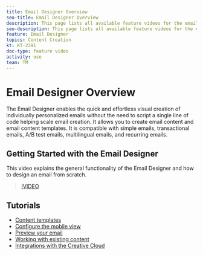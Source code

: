 ```yaml
---
title: Email Designer Overview
seo-title: Email Designer Overview
description: This page lists all available feature videos for the email designer
seo-description: This page lists all available feature videos for the email designer
feature: Email Designer 
topics: Content Creation
kt: KT-2391
doc-type: feature video
activity: use
team: TM
---
```


# Email Designer Overview

The Email Designer enables the quick and effortless visual creation of individually personalized emails without the need to script a single line of code helping scale email creation.   It allows you to create email content and email content templates. It is compatible with simple emails, transactional emails, A/B test emails, multilingual emails, and recurring emails.  

## Getting Started with the Email Designer

This video explains the general functionality of the Email Designer and how to design an email from scratch.

>[!VIDEO](https://video.tv.adobe.com/v/25912?quality=12)

## Tutorials

* [Content templates](/help/acs/designing-content/email-designer/email-content-templates.md)
* [Configure the mobile view](/help/acs/designing-content/email-designer/configure-the-mobile-view.md)
* [Preview your email](/help/acs/designing-content/email-designer/preview-your-email.md)
* [Working with existing content](/help/acs/designing-content/email-designer/working-with-existing-content.md)
* [Integrations with the Creative Cloud](/help/acs/designing-content/email-designer/integrations-with-the-adobe-creative-cloud.md)
